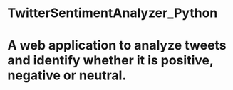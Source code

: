 # TwitterSentimentAnalyzer_Python
# A web application to analyze tweets and identify whether it is positive, negative or neutral.
